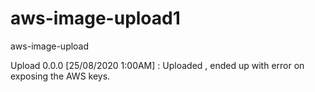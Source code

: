 # aws-image-upload1
aws-image-upload


Upload 0.0.0 [25/08/2020 1:00AM] : Uploaded , ended up with error on exposing the AWS keys.
